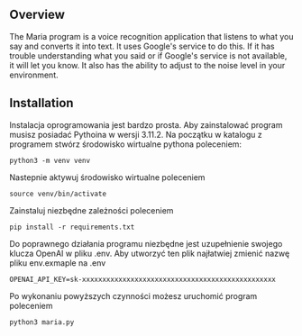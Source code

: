 ## Overview
The Maria program is a voice recognition application that listens to what you say and converts it into text. It uses Google's service to do this. If it has trouble understanding what you said or if Google's service is not available, it will let you know. It also has the ability to adjust to the noise level in your environment.

## Installation
Instalacja oprogramowania jest bardzo prosta. Aby zainstalować program musisz posiadać Pythoina w wersji 3.11.2. Na początku w katalogu z programem stwórz środowisko wirtualne pythona poleceniem:
```
python3 -m venv venv
```

Nastepnie aktywuj środowisko wirtualne poleceniem
```
source venv/bin/activate
```

Zainstaluj niezbędne zależności poleceniem
```
pip install -r requirements.txt
```

Do poprawnego działania programu niezbędne jest uzupełnienie swojego klucza OpenAI w pliku .env. Aby utworzyć ten plik najłatwiej zmienić nazwę pliku env.exmaple na .env
```
OPENAI_API_KEY=sk-xxxxxxxxxxxxxxxxxxxxxxxxxxxxxxxxxxxxxxxxxxxxxxxx
```

Po wykonaniu powyższych czynności możesz uruchomić program poleceniem
```
python3 maria.py
```